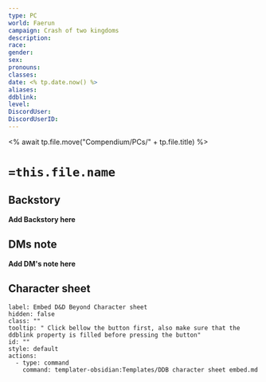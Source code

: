 ```yaml
---
type: PC
world: Faerun
campaign: Crash of two kingdoms
description: 
race: 
gender: 
sex: 
pronouns: 
classes: 
date: <% tp.date.now() %>
aliases: 
ddblink: 
level: 
DiscordUser: 
DiscordUserID:
---
```

<% await tp.file.move("Compendium/PCs/" + tp.file.title) %>
# `=this.file.name`
## Backstory

**Add Backstory here**

## DMs note

**Add DM's note here**

## Character sheet

```meta-bind-button
label: Embed D&D Beyond Character sheet
hidden: false
class: ""
tooltip: " Click bellow the button first, also make sure that the ddblink property is filled before pressing the button"
id: ""
style: default
actions:
  - type: command
    command: templater-obsidian:Templates/DDB character sheet embed.md

```



